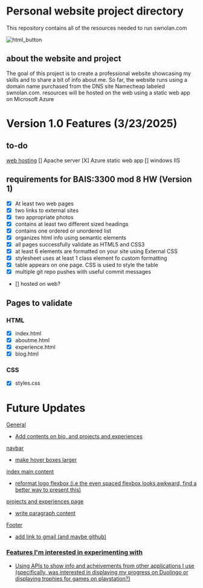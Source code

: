 # Personal website project directory
This repository contains all of the resources needed to run swnolan.com

![html_button](https://img.shields.io/html5/v/html5.svg?logo=html5)

## about the website and project
The goal of this project is to create a professional website showcasing my skills and to share a bit of info about me. So far, the website runs using a domain name purchased from the DNS site Namecheap labeled swnolan.com. resources will be hosted on the web using a static web app on Microsoft Azure

# Version 1.0 Features (3/23/2025)
## to-do
<u>web hosting</u>
[] Apache server
[X] Azure static web app
[] windows IIS

## requirements for BAIS:3300 mod 8 HW (Version 1)
- [x] At least two web pages
- [X] two links to external sites
- [x] two appropriate photos
- [x] contains at least two different sized headings
- [x] contains one ordered or unordered list
- [x] organizes html info using semantic elements
- [X] all pages successfully validate as HTML5 and CSS3
- [x] at least 6 elements are formatted on your site using External CSS
- [x] stylesheet uses at least 1 class element fo custom formatting
- [X] table appears on one page. CSS is used to style the table
- [x] multiple git repo pushes with useful commit messages
- [] hosted on web?

## Pages to validate
### HTML
- [X] index.html
- [X] aboutme.html
- [X] experience.html
- [X] blog.html

### CSS
- [X] styles.css

# Future Updates
<u>General<u>
- Add contents on bio, and projects and experiences

<u>navbar</u>
- make hover boxes larger

<u>index main content</u>
- reformat logo flexbox (i.e the even spaced flexbox looks awkward, find a better way to present this)

<u>projects and experiences page</u>
- write paragraph content

<u>Footer</u>
- add link to gmail (and maybe github)

### Features I'm interested in experimenting with
- Using APIs to show info and acheivements from other applications I use (specifically, was interested in displaying my progress on Duolingo or displaying trophies for games on playstation?)